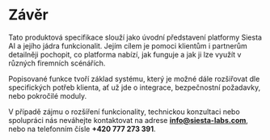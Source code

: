 # Závěr

Tato produktová specifikace slouží jako úvodní představení platformy Siesta AI a jejího jádra funkcionalit. Jejím cílem je pomoci klientům i partnerům detailněji pochopit, co platforma nabízí, jak funguje a jak ji lze využít v různých firemních scénářích.

Popisované funkce tvoří základ systému, který je možné dále rozšiřovat dle specifických potřeb klienta, ať už jde o integrace, bezpečnostní požadavky, nebo pokročilé moduly.

V případě zájmu o rozšíření funkcionality, technickou konzultaci nebo spolupráci nás neváhejte kontaktovat na adrese **info@siesta-labs.com**, nebo na telefonním čísle **+420 777 273 391**. 